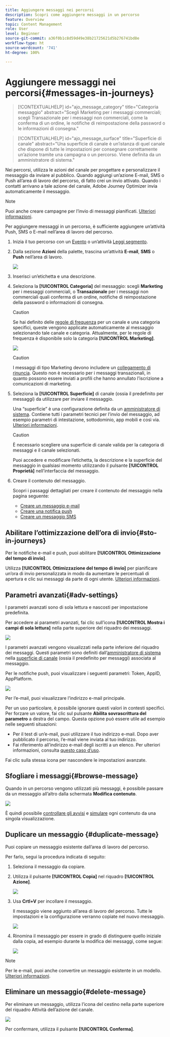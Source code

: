 ```yaml
---
title: Aggiungere messaggi nei percorsi
description: Scopri come aggiungere messaggi in un percorso
feature: Overview
topic: Content Management
role: User
level: Beginner
source-git-commit: a36f0b1c8d59d49e38b21725621d5b276741bd8e
workflow-type: ht
source-wordcount: '741'
ht-degree: 100%

---
```



# Aggiungere messaggi nei percorsi{#messages-in-journeys}

>[!CONTEXTUALHELP]
>id="ajo_message_category"
>title="Categoria messaggio"
>abstract="Scegli Marketing per i messaggi commerciali; scegli Transazionale per i messaggi non commerciali, come la conferma di un ordine, le notifiche di reimpostazione della password o le informazioni di consegna."

>[!CONTEXTUALHELP]
>id="ajo_message_surface"
>title="Superficie di canale"
>abstract="Una superficie di canale è un’istanza di quel canale che dispone di tutte le impostazioni per consegnare correttamente un’azione tramite una campagna o un percorso. Viene definita da un amministratore di sistema."

Nei percorsi, utilizza le azioni del canale per progettare e personalizzare il messaggio da inviare al pubblico. Quando aggiungi un’azione E-mail, SMS o Push all’area di lavoro del percorso, di fatto crei un invio attivato. Quando i contatti arrivano a tale azione del canale, Adobe Journey Optimizer invia automaticamente il messaggio.


>[!NOTE]
>Puoi anche creare campagne per l’invio di messaggi pianificati. [Ulteriori informazioni](../campaigns/get-started-with-campaigns.md).


Per aggiungere messaggi in un percorso, è sufficiente aggiungere un’attività Push, SMS o E-mail nell’area di lavoro del percorso.

1. Inizia il tuo percorso con un [Evento](../building-journeys/general-events.md) o un’attività [Leggi segmento](../building-journeys/read-segment.md).

1. Dalla sezione **Azioni** della palette, trascina un’attività **E-mail**, **SMS** o **Push** nell’area di lavoro.

   ![](assets/add-a-message.png)

1. Inserisci un’etichetta e una descrizione.

1. Seleziona la **[!UICONTROL Categoria]** del messaggio: scegli **Marketing** per i messaggi commerciali, o **Transazionale** per i messaggi non commerciali quali conferma di un ordine, notifiche di reimpostazione della password o informazioni di consegna.

   >[!CAUTION]
   >
   >Se hai definito delle [regole di frequenza](../configuration/frequency-rules.md) per un canale e una categoria specifici, queste vengono applicate automaticamente al messaggio selezionando tale canale e categoria. Attualmente, per le regole di frequenza è disponibile solo la categoria **[!UICONTROL Marketing]**.

   ![](assets/inline-message-category.png)

   >[!CAUTION]
   >
   >I messaggi di tipo Marketing devono includere un [collegamento di rinuncia](../messages/consent.md#opt-out-management). Questo non è necessario per i messaggi transazionali, in quanto possono essere inviati a profili che hanno annullato l’iscrizione a comunicazioni di marketing.

1. Seleziona la **[!UICONTROL Superficie]** di canale (ossia il predefinito per messaggi) da utilizzare per inviare il messaggio.

   Una “superficie” è una configurazione definita da un [amministratore di sistema](../start/path/administrator.md). Contiene tutti i parametri tecnici per l’invio del messaggio, ad esempio parametri di intestazione, sottodominio, app mobili e così via. [Ulteriori informazioni](../configuration/channel-surfaces.md).

   >[!CAUTION]
   >
   >È necessario scegliere una superficie di canale valida per la categoria di messaggi e il canale selezionati.

   Puoi accedere e modificare l’etichetta, la descrizione e la superficie del messaggio in qualsiasi momento utilizzando il pulsante **[!UICONTROL Proprietà]** nell’interfaccia del messaggio.

1. Creare il contenuto del messaggio.

   Scopri i passaggi dettagliati per creare il contenuto del messaggio nella pagina seguente:

   * [Creare un messaggio e-mail](create-email.md)
   * [Creare una notifica push](create-push.md)
   * [Creare un messaggio SMS](create-sms.md)

## Abilitare l’ottimizzazione dell’ora di invio{#sto-in-journeys}

Per le notifiche e-mail e push, puoi abilitare **[!UICONTROL Ottimizzazione del tempo di invio]**.

Utilizza **[!UICONTROL Ottimizzazione del tempo di invio]** per pianificare un’ora di invio personalizzata in modo da aumentare le percentuali di apertura e clic sui messaggi da parte di ogni utente. [Ulteriori informazioni](../messages/send-time-optimization.md).

## Parametri avanzati{#adv-settings}

I parametri avanzati sono di sola lettura e nascosti per impostazione predefinita.

Per accedere ai parametri avanzati, fai clic sull’icona **[!UICONTROL Mostra i campi di sola lettura]** nella parte superiore del riquadro dei messaggi.

![](assets/show-read-only.png)

I parametri avanzati vengono visualizzati nella parte inferiore del riquadro dei messaggi. Questi parametri sono definiti dall’[amministratore di sistema](../start/path/administrator.md) nella [superficie di canale](../configuration/channel-surfaces.md) (ossia il predefinito per messaggi) associata al messaggio.

Per le notifiche push, puoi visualizzare i seguenti parametri: Token, AppID, AppPlatform.

![](assets/push-adv-parameters.png)

Per l’e-mail, puoi visualizzare l’indirizzo e-mail principale.

Per un uso particolare, è possibile ignorare questi valori in contesti specifici. Per forzare un valore, fai clic sul pulsante **Abilita sovrascrittura del parametro** a destra del campo. Questa opzione può essere utile ad esempio nelle seguenti situazioni:

* Per il test di un’e-mail, puoi utilizzare il tuo indirizzo e-mail. Dopo aver pubblicato il percorso, l’e-mail viene inviata al tuo indirizzo.
* Fai riferimento all’indirizzo e-mail degli iscritti a un elenco. Per ulteriori informazioni, consulta [questo caso d’uso](../building-journeys/message-to-subscribers-uc.md).

Fai clic sulla stessa icona per nascondere le impostazioni avanzate.

## Sfogliare i messaggi{#browse-message}

Quando in un percorso vengono utilizzati più messaggi, è possibile passare da un messaggio all’altro dalla schermata **Modifica contenuto**.

![](assets/inline-messages-multi-content.png)

È quindi possibile [controllare gli avvisi](alerts.md) e [simulare](../design/preview.md) ogni contenuto da una singola visualizzazione.

## Duplicare un messaggio {#duplicate-message}

Puoi copiare un messaggio esistente dall’area di lavoro del percorso.

Per farlo, segui la procedura indicata di seguito:

1. Seleziona il messaggio da copiare.

1. Utilizza il pulsante **[!UICONTROL Copia]** nel riquadro **[!UICONTROL Azione]**.

   ![](assets/message-duplicate.png)

1. Usa **Crtl+V** per incollare il messaggio.

   Il messaggio viene aggiunto all’area di lavoro del percorso. Tutte le impostazioni e la configurazione verranno copiate nel nuovo messaggio.

   ![](assets/message-duplicated.png)

1. Rinomina il messaggio per essere in grado di distinguere quello iniziale dalla copia, ad esempio durante la modifica dei messaggi, come segue:

   ![](assets/multi-message.png)


>[!NOTE]
>
>Per le e-mail, puoi anche convertire un messaggio esistente in un modello. [Ulteriori informazioni](../design/email-templates.md).

## Eliminare un messaggio{#delete-message}

Per eliminare un messaggio, utilizza l’icona del cestino nella parte superiore del riquadro Attività dell’azione del canale.

![](assets/delete-message.png)

Per confermare, utilizza il pulsante **[!UICONTROL Conferma]**.
